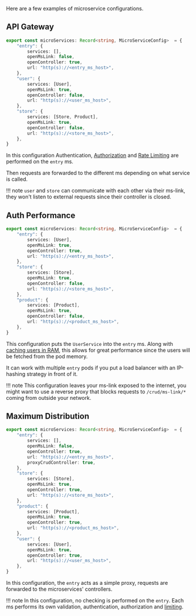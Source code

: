 
Here are a few examples of microservice configurations.


## API Gateway
```typescript title="eicrud.ms.ts"
export const microServices: Record<string, MicroServiceConfig>  = {
    "entry": {
        services: [],
        openMsLink: false,
        openController: true,
        url: "http(s)://<entry_ms_host>",
    },
    "user": {
        services: [User],
        openMsLink: true,
        openController: false,
        url: "http(s)://<user_ms_host>",
    },
    "store": {
        services: [Store, Product],
        openMsLink: true,
        openController: false,
        url: "http(s)://<store_ms_host>",
    },
}
```
In this configuration Authentication, [Authorization](../security/definition.md) and [Rate Limiting](../configuration/limits.md) are performed on the `entry` ms.

Then requests are forwarded to the different ms depending on what service is called.

!!! note
    `user` and `store` can communicate with each other via their ms-link, they won't listen to external requests since their controller is closed.

## Auth Performance
```typescript title="eicrud.ms.ts"
export const microServices: Record<string, MicroServiceConfig>  = {
    "entry": {
        services: [User],
        openMsLink: true,
        openController: true,
        url: "http(s)://<entry_ms_host>",
    },
    "store": {
        services: [Store],
        openMsLink: true,
        openController: false,
        url: "http(s)://<store_ms_host>",
    },
    "product": {
        services: [Product],
        openMsLink: true,
        openController: false,
        url: "http(s)://<product_ms_host>",
    },
}
```
This configuration puts the `UserService` into the `entry` ms. Along with [caching users in RAM](../services/cache.md), this allows for great performance since the users will be fetched from the pod memory. 

It can work with multiple `entry` pods if you put a load balancer with an IP-hashing strategy in front of it.

!!! note
    This configuration leaves your ms-link exposed to the internet, you might want to use a reverse proxy that blocks requests to `/crud/ms-link/*` coming from outside your network.

## Maximum Distribution
```typescript title="eicrud.ms.ts"
export const microServices: Record<string, MicroServiceConfig>  = {
    "entry": {
        services: [],
        openMsLink: false,
        openController: true,
        url: "http(s)://<entry_ms_host>",
        proxyCrudController: true,
    },
    "store": {
        services: [Store],
        openMsLink: true,
        openController: true,
        url: "http(s)://<store_ms_host>",
    },
    "product": {
        services: [Product],
        openMsLink: true,
        openController: true,
        url: "http(s)://<product_ms_host>",
    },    
    "user": {
        services: [User],
        openMsLink: true,
        openController: true,
        url: "http(s)://<user_ms_host>",
    },
}
```
In this configuration, the `entry` acts as a simple proxy, requests are forwarded to the microservices' controllers.

!!! note
    In this configuration, no checking is performed on the `entry`. Each ms performs its own validation, authentication, authorization and [limiting](../configuration/traffic.md).